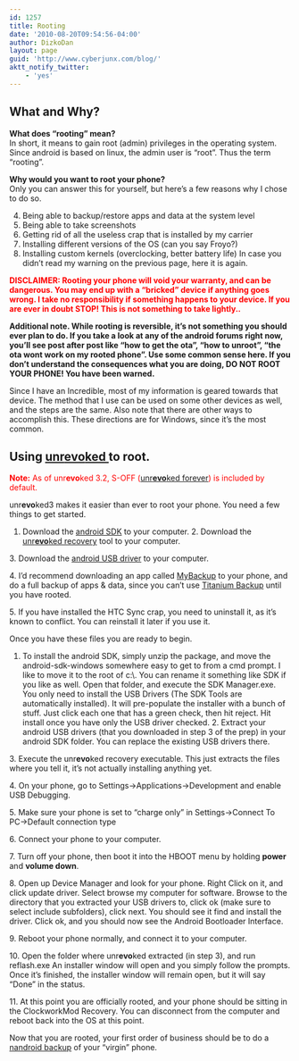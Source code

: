 ```yaml
---
id: 1257
title: Rooting
date: '2010-08-20T09:54:56-04:00'
author: DizkoDan
layout: page
guid: 'http://www.cyberjunx.com/blog/'
aktt_notify_twitter:
    - 'yes'
---
```


## What and Why?

**What does “rooting” mean?**  
In short, it means to gain root (admin) privileges in the operating system. Since android is based on linux, the admin user is “root”. Thus the term “rooting”.

**Why would you want to root your phone?**  
Only you can answer this for yourself, but here’s a few reasons why I chose to do so.

4. Being able to backup/restore apps and data at the system level
5. Being able to take screenshots
6. Getting rid of all the useless crap that is installed by my carrier
7. Installing different versions of the OS (can you say Froyo?)
8. Installing custom kernels (overclocking, better battery life)
In case you didn’t read my warning on the previous page, here it is again.

<font color="red">**DISCLAIMER: Rooting your phone will void your warranty, and can be dangerous. You may end up with a “bricked” device if anything goes wrong. I take no responsibility if something happens to your device. If you are ever in doubt STOP! This is not something to take lightly..**</font>

**Additional note. While rooting is reversible, it’s not something you should ever plan to do. If you take a look at any of the android forums right now, you’ll see post after post like “how to get the ota”, “how to unroot”, “the ota wont work on my rooted phone”. Use some common sense here. If you don’t understand the consequences what you are doing, DO NOT ROOT YOUR PHONE! You have been warned.**

Since I have an Incredible, most of my information is geared towards that device. The method that I use can be used on some other devices as well, and the steps are the same. Also note that there are other ways to accomplish this. These directions are for Windows, since it’s the most common.

## Using [unr**evo**ked ](http://unrevoked.com/)to root.

<font color="red">**Note:** As of unr**evo**ked 3.2, S-OFF ([unr**evo**ked forever](http://www.cyberjunx.com/blog/android/hacking/unrevoked-forever/)) is included by default.</font>

unr**evo**ked3 makes it easier than ever to root your phone. You need a few things to get started.

1. Download the [android SDK](http://developer.android.com/sdk/index.html) to your computer. 2\. Download the [unr**evo**ked recovery](http://unrevoked.com/recovery/) tool to your computer.

3\. Download the [android USB driver](http://www.unrevoked.com/rootwiki/lib/exe/fetch.php?hash=908951&media=http%3A%2F%2Fwww.unrevoked.com%2Frecovery%2Fandroid-usb-driver.zip) to your computer.

4\. I’d recommend downloading an app called [MyBackup](http://www.appbrain.com/app/com.rerware.android.MyBackup) to your phone, and do a full backup of apps &amp; data, since you can’t use [Titanium Backup](http://www.appbrain.com/app/com.keramidas.TitaniumBackup) until you have rooted.

5\. If you have installed the HTC Sync crap, you need to uninstall it, as it’s known to conflict. You can reinstall it later if you use it.


Once you have these files you are ready to begin.

1. To install the android SDK, simply unzip the package, and move the android-sdk-windows somewhere easy to get to from a cmd prompt. I like to move it to the root of c:\\. You can rename it something like SDK if you like as well. Open that folder, and execute the SDK Manager.exe. You only need to install the USB Drivers (The SDK Tools are automatically installed). It will pre-populate the installer with a bunch of stuff. Just click each one that has a green check, then hit reject. Hit install once you have only the USB driver checked. 2\. Extract your android USB drivers (that you downloaded in step 3 of the prep) in your android SDK folder. You can replace the existing USB drivers there.

3\. Execute the unr**evo**ked recovery executable. This just extracts the files where you tell it, it’s not actually installing anything yet.

4\. On your phone, go to Settings-&gt;Applications-&gt;Development and enable USB Debugging.

5\. Make sure your phone is set to “charge only” in Settings-&gt;Connect To PC-&gt;Default connection type

6\. Connect your phone to your computer.

7\. Turn off your phone, then boot it into the HBOOT menu by holding **power** and **volume down**.

8\. Open up Device Manager and look for your phone. Right Click on it, and click update driver. Select browse my computer for software. Browse to the directory that you extracted your USB drivers to, click ok (make sure to select include subfolders), click next. You should see it find and install the driver. Click ok, and you should now see the Android Bootloader Interface.

9\. Reboot your phone normally, and connect it to your computer.

10\. Open the folder where unr**evo**ked extracted (in step 3), and run reflash.exe An installer window will open and you simply follow the prompts. Once it’s finished, the installer window will remain open, but it will say “Done” in the status.

11\. At this point you are officially rooted, and your phone should be sitting in the ClockworkMod Recovery. You can disconnect from the computer and reboot back into the OS at this point.


Now that you are rooted, your first order of business should be to do a [nandroid backup](http://www.cyberjunx.com/blog/android/hacking/nandroid-backups/) of your “virgin” phone.
